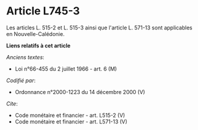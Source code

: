# Article L745-3

Les articles L. 515-2 et L. 515-3 ainsi que l'article L. 571-13 sont applicables en Nouvelle-Calédonie.

**Liens relatifs à cet article**

_Anciens textes_:

  - Loi n°66-455 du 2 juillet 1966 - art. 6 (M)

_Codifié par_:

  - Ordonnance n°2000-1223 du 14 décembre 2000 (V)

_Cite_:

  - Code monétaire et financier - art. L515-2 (V)
  - Code monétaire et financier - art. L571-13 (V)
